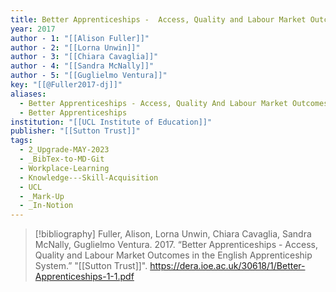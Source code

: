 ```yaml
---
title: Better Apprenticeships -  Access, Quality and Labour Market Outcomes in the English Apprenticeship System
year: 2017
author - 1: "[[Alison Fuller]]"
author - 2: "[[Lorna Unwin]]"
author - 3: "[[Chiara Cavaglia]]"
author - 4: "[[Sandra McNally]]"
author - 5: "[[Guglielmo Ventura]]"
key: "[[@Fuller2017-dj]]"
aliases:
  - Better Apprenticeships - Access, Quality And Labour Market Outcomes In The English Apprenticeship System
  - Better Apprenticeships
institution: "[[UCL Institute of Education]]"
publisher: "[[Sutton Trust]]"
tags:
  - 2_Upgrade-MAY-2023
  - _BibTex-to-MD-Git
  - Workplace-Learning
  - Knowledge---Skill-Acquisition
  - UCL
  - _Mark-Up
  - _In-Notion
---
```


> [!bibliography]
> Fuller, Alison, Lorna Unwin, Chiara Cavaglia, Sandra McNally, Guglielmo Ventura. 2017. “Better Apprenticeships -  Access, Quality and Labour Market Outcomes in the English Apprenticeship System.” "[[Sutton Trust]]". https://dera.ioe.ac.uk/30618/1/Better-Apprenticeships-1-1.pdf